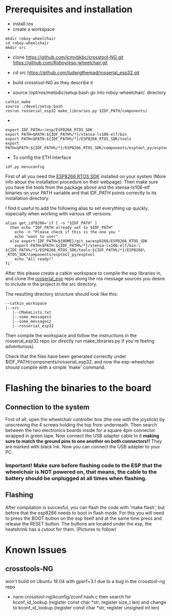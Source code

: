 # Prerequisites and installation
* install ros
* create a workspace
```
mkdir roboy-wheelchair
cd roboy-wheelchair
mkdir src
```
* clone
  https://github.com/jcmvbkbc/crosstool-NG.git
  https://github.com/Roboy/esp-wheelchair.git
* cd src
  https://github.com/ludwigthemad/rosserial_esp32.git

* build crosstool-NG as they describe it
* source /opt/ros/melodic/setup.bash
  go into roboy-wheelchair/. directory
```
catkin_make
source ./devel/setup.bash
rosrun rosserial_esp32 make_libraries.py $IDF_PATH/components/
```
*
```
export IDF_PATH=~/esp/ESP8266_RTOS_SDK
export PATH=$PATH:${IDF_PATH%/*}/xtensa-lx106-elf/bin
export PATH=$PATH:${IDF_PATH%/*}/ESP8266_RTOS_SDK/tools
export PATH=$PATH:${IDF_PATH%/*}/ESP8266_RTOS_SDK/components/esptool_py/esptool
```
* To config the ETH interface
```
idf.py menuconfig
```



First of all you need the [ESP8266 RTOS SDK](https://github.com/espressif/ESP8266_RTOS_SDK) installed on your system (More info about the installation procedure on their webpage).
Then make sure you have the tools from the package above and the xtensa-lx106-elf binaries on your PATH variable and that IDF_PATH points correctly to its installation directory.

I find it useful to add the following alias to set everything up quickly, especially when working with various idf versions:
```
alias get_idf8266='if [ -n "$IDF_PATH" ]
  then echo "IDF_PATH already set to $IDF_PATH"
    echo -n "Please check if this is the one you "
    echo "want to use!"
  else export IDF_PATH=${HOME}/git_sw/esp8266/ESP8266_RTOS_SDK
    export PATH=$PATH:${IDF_PATH%/*}/xtensa-lx106-elf/bin:\
${IDF_PATH%/*}/ESP8266_RTOS_SDK/tools:${IDF_PATH%/*}/ESP8266\
_RTOS_SDK/components/esptool_py/esptool
    echo "All ready!"
fi'
```
After this please create a catkin workspace to compile the esp libraries in, and clone the [rosserial_esp](https://github.com/ludwigthemad/rosserial_esp32) repo along the ros message sources you desire to include in the project in the src directory.

The resulting directory structure should look like this:
```
--catkin_workspace
|--src
   |--CMakeLists.txt
   |--some_messages1
   |--some_messages2
   |--rosserial_esp32
```

Then compile the workspace and follow the instructions in the rosserial_esp32 repo (or directly run make_libraries.py if you're feeling adventurous).

Check that the files have been generated correctly under $IDF_PATH/components/rosserial_esp32, and now the esp-wheelchair should compile with a simple 'make' command.

# Flashing the binaries to the board
## Connection to the system
First of all, open the wheelchair controller box (the one with the joystick) by unscrewing the 4 screws holding the top from underneath. Then search between the two electronics boards inside for a square 4pin connector wrapped in green tape. Now connect the USB adapter cable to it **making sure to match the ground pins to one another on both connectors!!** They are marked with black ink. Now you can connect the USB adapter to your PC.

### Important! Make sure before flashing code to the ESP that the wheelchair is NOT powered on, that means, the cable to the battery should be unplugged at all times when flashing.

## Flashing
After compilation is succesful, you can flash the code with 'make flash', but before that the esp8266 needs to boot in flash mode. For this you will need to press the BOOT button on the esp itself and at the same time press and release the RESET button. The buttons are located under the esp, the heatshrink has a cutout for them. (Pictures to follow)


# Known Issues
## crosstools-NG
won't build on Ubuntu 18.04 with gperf=3.1 due to a bug in the crosstool-ng repo
* nano crosstool-ng/kconfig/zconf.hash.c
then search for
kconf_id_lookup (register const char *str, register size_t len)
and change to
kconf_id_lookup (register const char *str, register unsigned int len)
